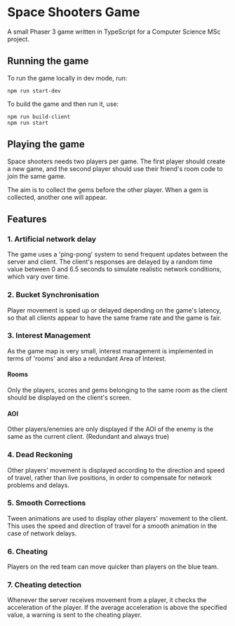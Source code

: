 # Space Shooters Game
A small Phaser 3 game written in TypeScript for a Computer Science MSc project. 

## Running the game
To run the game locally in dev mode, run:
```
npm run start-dev
```

To build the game and then run it, use:
```
npm run build-client
npm run start
```

## Playing the game
Space shooters needs two players per game. The first player should create a new game, and the second player should use their friend's room code to join the same game.

The aim is to collect the gems before the other player. When a gem is collected, another one will appear.

## Features
### 1. Artificial network delay
The game uses a 'ping-pong' system to send frequent updates between the server and client. The client's responses are delayed by a random time value between 0 and 6.5 seconds to simulate realistic network conditions, which vary over time.

### 2. Bucket Synchronisation
Player movement is sped up or delayed depending on the game's latency, so that all clients appear to have the same frame rate and the game is fair.

### 3. Interest Management
As the game map is very small, interest management is implemented in terms of 'rooms' and also a redundant Area of Interest.
#### Rooms
Only the players, scores and gems belonging to the same room as the client should be displayed on the client's screen.

#### AOI
Other players/enemies are only displayed if the AOI of the enemy is the same as the current client. (Redundant and always true)

### 4. Dead Reckoning
Other players' movement is displayed according to the direction and speed of travel, rather than live positions, in order to compensate for network problems and delays.

### 5. Smooth Corrections
Tween animations are used to display other players' movement to the client. This uses the speed and direction of travel for a smooth animation in the case of network delays.

### 6. Cheating
Players on the red team can move quicker than players on the blue team.

### 7. Cheating detection
Whenever the server receives movement from a player, it checks the acceleration of the player. If the average acceleration is above the specified value, a warning is sent to the cheating player.